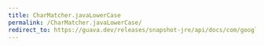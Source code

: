 ```yaml
---
title: CharMatcher.javaLowerCase
permalink: /CharMatcher.javaLowerCase/
redirect_to: https://guava.dev/releases/snapshot-jre/api/docs/com/google/common/base/CharMatcher.html#javaLowerCase--
---
```


